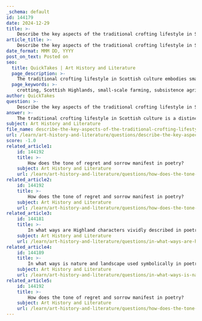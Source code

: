 ```yaml
---
_schema: default
id: 144179
date: 2024-12-29
title: >-
    Describe the key aspects of the traditional crofting lifestyle in Scottish culture.
article_title: >-
    Describe the key aspects of the traditional crofting lifestyle in Scottish culture.
date_format: MMM DD, YYYY
post_on_text: Posted on
seo:
  title: QuickTakes | Art History and Literature
  page_description: >-
    The traditional crofting lifestyle in Scottish culture embodies small-scale farming, a strong sense of community, a profound connection to the land, and rich cultural heritage, showcasing resilience through adaptation and inspiring literature and art.
  page_keywords: >-
    crotting, Scottish Highlands, small-scale farming, subsistence agriculture, communal lifestyle, cultural heritage, resilience, adaptation, literature, community support, traditional practices
author: QuickTakes
question: >-
    Describe the key aspects of the traditional crofting lifestyle in Scottish culture.
answer: >-
    The traditional crofting lifestyle in Scottish culture is a distinctive form of small-scale farming that has been practiced primarily in the Scottish Highlands and Islands. Here are the key aspects of this lifestyle:\n\n1. **Small-Scale Farming**: Crofting involves families cultivating small plots of land, known as crofts, where they grow crops and raise livestock primarily for subsistence. This means that the produce is mainly for the family's own consumption rather than for commercial sale.\n\n2. **Communal Aspects**: Crofting is characterized by a strong sense of community. Crofters often work together, sharing resources and labor, which fosters a communal spirit. This aspect is vital in rural areas where support networks are essential for survival and success.\n\n3. **Connection to the Land**: There is a profound relationship between crofters and their land. The lifestyle is heavily reliant on the natural environment, with crofters adapting their practices to the local climate and geography. This connection is often reflected in literature and poetry, symbolizing resilience and cultural heritage.\n\n4. **Cultural Heritage**: The crofting lifestyle is an integral part of Scottish cultural identity. It is often depicted in literature and poetry, serving as a backdrop for themes of isolation, community, and the beauty of the natural landscape. Poets like Norman MacCaig have illustrated this lifestyle through vivid imagery and personal narratives, highlighting the daily lives of crofters and their surroundings.\n\n5. **Resilience and Adaptation**: Crofters have historically faced numerous challenges, including harsh weather conditions and economic pressures. Their ability to adapt to these challenges is a testament to their resilience and resourcefulness, which is celebrated in Scottish culture.\n\n6. **Traditional Practices**: The lifestyle includes traditional practices such as seasonal farming, animal husbandry, and the use of local resources. These practices are often passed down through generations, preserving the knowledge and skills necessary for crofting.\n\n7. **Impact on Literature and Art**: The traditional crofting lifestyle has inspired a wealth of artistic expression, including poetry, music, and visual arts. It serves as a rich source of inspiration for exploring themes of nature, identity, and the human experience in the Scottish Highlands.\n\nIn summary, the traditional crofting lifestyle is a vital aspect of Scottish culture, embodying a deep connection to the land, community, and cultural heritage, while also reflecting the resilience of those who live it.
subject: Art History and Literature
file_name: describe-the-key-aspects-of-the-traditional-crofting-lifestyle-in-scottish-culture.md
url: /learn/art-history-and-literature/questions/describe-the-key-aspects-of-the-traditional-crofting-lifestyle-in-scottish-culture
score: -1.0
related_article1:
    id: 144192
    title: >-
        How does the tone of regret and sorrow manifest in poetry?
    subject: Art History and Literature
    url: /learn/art-history-and-literature/questions/how-does-the-tone-of-regret-and-sorrow-manifest-in-poetry
related_article2:
    id: 144192
    title: >-
        How does the tone of regret and sorrow manifest in poetry?
    subject: Art History and Literature
    url: /learn/art-history-and-literature/questions/how-does-the-tone-of-regret-and-sorrow-manifest-in-poetry
related_article3:
    id: 144181
    title: >-
        In what ways are Highland characters vividly described in poetry?
    subject: Art History and Literature
    url: /learn/art-history-and-literature/questions/in-what-ways-are-highland-characters-vividly-described-in-poetry
related_article4:
    id: 144189
    title: >-
        In what ways is nature and landscape used symbolically in poetry?
    subject: Art History and Literature
    url: /learn/art-history-and-literature/questions/in-what-ways-is-nature-and-landscape-used-symbolically-in-poetry
related_article5:
    id: 144192
    title: >-
        How does the tone of regret and sorrow manifest in poetry?
    subject: Art History and Literature
    url: /learn/art-history-and-literature/questions/how-does-the-tone-of-regret-and-sorrow-manifest-in-poetry
---
```


&nbsp;